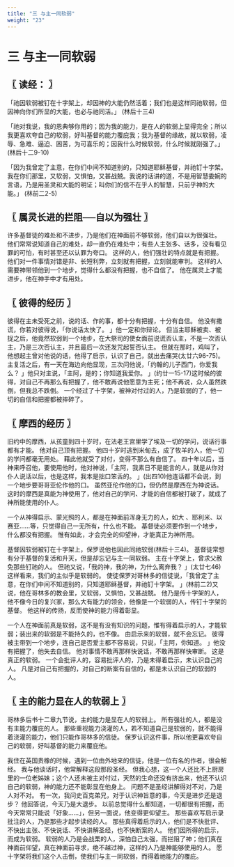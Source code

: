 ```yaml
---
title: "三 与主一同软弱"
weight: "23"
---
```


# 三 与主一同软弱


## 〖 读经： 〗

「祂因软弱被钉在十字架上，却因神的大能仍然活着；我们也是这样同祂软弱，但因神向你们所显的大能，也必与祂同活。」
(林后十三4)

「祂对我说，我的恩典够你用的；因为我的能力，是在人的软弱上显得完全；所以我更喜欢夸自己的软弱，好叫基督的能力覆庇我；我为基督的缘故，就以软弱，凌辱、急难、逼迫、困苦，为可喜乐的；因我什么时候软弱，什么时候就刚强了。」
(林后十二9-10)

「因为我曾定了主意，在你们中间不知道别的，只知道耶稣基督，并祂钉十字架。我在你们那里，又软弱，又惧怕，又甚战兢。我说的话讲的道，不是用智慧委婉的言语，乃是用圣灵和大能的明证；叫你们的信不在乎人的智慧，只前乎神的大能。」
(林前二2-5)

## 〖 属灵长进的拦阻──自以为强壮 〗

许多基督徒的难处和不进步，乃是他们在神面前不够软弱，他们自以为很强壮。
他们常常说知道自己的难处，却一直仍在难处中；有些人主张多、话多，没有看见罪的可怕，有时甚至还以认罪为夸口。
这样的人，他们强壮的特点就是有把握。
他们对一件事情对错是非、长短利弊，立刻就有把握，立刻就能审判。
这样的人需要神带领他到一个地步，觉得什么都没有把握，也不自信了。
他在属灵上才能进步，他在神手中才有用处。

## 〖 彼得的经历 〗

彼得在主未受死之前，说的话、作的事，都十分有把握，十分有自信。
他没有撒谎，你若对彼得说，「你说话太快了。
」他一定和你辩论。
但当主耶稣被卖、被捉之后，他竟然软弱到一个地步，在大祭司的使女面前说谎否认主，不是一次否认主，乃是三次否认主，并且最后一次还发咒起誓否认主。
但就在那时，鸡叫了，他想起主曾对他说的话，他得了启示，认识了自己，就出去痛哭(太廿六96-75)。
主复活之后，有一天在海边向他显现，三次问他说，「约翰的儿子西门，你爱我么？
」他只对主说，「主阿，是的；你知道我爱你。
」(约廿一15-17)这时候的彼得，对自己不再那么有把握了，他不敢再说他愿意为主死；他不再说，众人虽然跌倒，但我总不跌倒。
一个经过了十字架，被神对付过的人，乃是软弱的了，他一切的自信和把握都被摔碎了。

## 〖 摩西的经历 〗

旧约中的摩西，从孩童到四十岁时，在法老王宫里学了埃及一切的学问，说话行事都有才能。
他对自己顶有把握。
他四十岁时逃到米甸去，成了牧羊的人，他一切的学问都毫无用处。
藉此他就受了对付，变得不那么有自信了。
四十年以后，当神来呼召他，要使用他时，他对神说，「主阿，我素日不是能言的人，就是从你对仆人说话以后，也是这样，我本是拙口笨舌的。
」(出四10)他连话都不会说，到一个地步要哥哥亚伦作他的口。
虽然亚伦作他的口，但仍然是摩西在为神说话。
这时的摩西是真能为神使用了，他对自己的学问、才能的自信都被打破了，就成了神所能使用的仆人。

一个从神得启示、蒙光照的人，都是在神面前浑身无力的人，如大 、耶利米、以赛亚……等，只觉得自己一无所有，什么也不能。
基督徒必须要作到一个地步，什么都没有把握。
惟有如此，才会完全的仰望神，才能真正为神所用。

基督因软弱被钉在十字架上，保罗说他也因此同祂软弱(林后十三4)。
基督徒常想有分于基督的复活和升天，但是却忘记与主一同软弱。
主在十字架上，曾求父赦免那些钉祂的人。
但祂又说，「我的神，我的神，为什么离弃我？
」(太廿七46)这样看来，我们的主似乎是软弱的。
使徒保罗对哥林多的信徒说，「我曾定了主意，在你们中间不知道别的，只知道耶稣基督，并祂钉十字架。
」(林前二2)又说，他在哥林多的教会里，又软弱，又惧怕，又甚战兢。
他乃是传十字架的人，他不像今日的复兴家，那么大有能力的领会，他像是一个软弱的人，传钉十字架的基督。
他这样的传扬，反而使神的能力得着彰显。

一个人在神面前真是软弱，这不是有没有知识的问题，惟有得着启示的人，才能软弱；装出来的软弱是不能持久的，也不像。
由启示来的软弱，就不会忘记。
彼得被主带到一个地步，连自己是否爱主都不容易说，只说，「主阿，你知道。
」他没有把握了，他失去自信。
他对事情不敢再那样快说话，不敢再那样快审断。
这是真正的软弱。
一个会批评人的，容易批评人的，乃是未得着启示，未认识自己的人。
凡是对自己有把握的，对自己的断案有自信的，都是未认识自己的软弱的人。

## 〖 主的能力显在人的软弱上 〗

哥林多后书十二章九节说，主的能力是显在人的软弱上。
所有强壮的人，都是没有主能力覆庇的人。
那些重视能力浇灌的人，若不知道自己是软弱的，就不能得着浇灌的能力，他们只能作哥林多的信徒。
保罗认识这件事，所以他更喜欢夸自己的软弱，好叫基督的能力来覆庇他。

我住在英国贵橡的时候，遇到一位由外地来的信徒，他是一位有名的作者，很会解经。
我与他谈话时，他常解释这段那段圣经。
但我心想，这一个人还比不上厨房里的一位老姊妹；这个人还未被主对付过，天然的生命还没有挤出来，他还不认识自己的软弱，神的能力还不能彰显在他身上。
问题不是圣经讲解得对不对，乃是人对不对。
有一次，我问史百克弟兄，对于认识神旨意的事，今天是进步还是退步？
他回答说，今天乃是大退步。
以前总觉得什么都知道，一切都很有把握，而今天常常只能说「好象……」，但另一面说，他变得更仰望主。
那些喜欢写启示录批注的人，乃是那些才起步读经的人。
那些真得着启示的人，他们是不快批评、不快出主张、不快说话、不快讲解圣经，也不快断案的人。
他们因所得的启示，而成为软弱。
软弱的人乃是会战栗的人，深怕自己太强，而拦阻了神；他们真在神面前仰望，真在神面前寻求，绝不越过神，这样的人乃是神能够使用的人。
愿十字架将我们这个人击倒，使我们与主一同软弱，而得着祂能力的覆庇。
